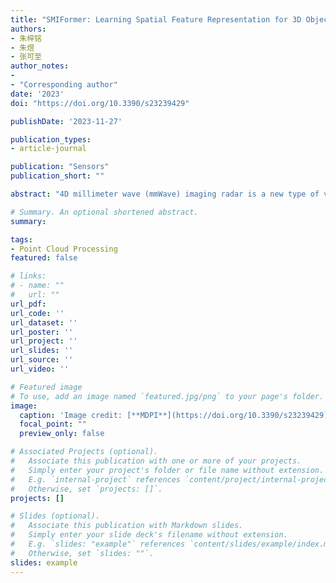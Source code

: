 ```yaml
---
title: "SMIFormer: Learning Spatial Feature Representation for 3D Object Detection from 4D Imaging Radar via Multi-View Interactive Transformers"
authors:
- 朱梓铭
- 朱煜
- 张可至
author_notes:
- 
- "Corresponding author"
date: '2023'
doi: "https://doi.org/10.3390/s23239429"

publishDate: '2023-11-27'

publication_types:
- article-journal

publication: "Sensors"
publication_short: ""

abstract: "4D millimeter wave (mmWave) imaging radar is a new type of vehicle sensor technology that is critical to autonomous driving systems due to its lower cost and robustness in complex weather. However, the sparseness and noise of point clouds are still the main problems restricting the practical application of 4D imaging radar. In this paper, we introduce SMIFormer, a multi-view feature fusion network framework based on 4D radar single-modal input. SMIFormer decouples the 3D point cloud scene into 3 independent but interrelated perspectives, including bird’s-eye view (BEV), front view (FV), and side view (SV), thereby better modeling the entire 3D scene and overcoming the shortcomings of insufficient feature representation capabilities under single-view built from extremely sparse point clouds. For multi-view features, we proposed multi-view feature interaction (MVI) to exploit the inner relationship between different views by integrating features from intra-view interaction and cross-view interaction. We evaluated the proposed SMIFormer on the View-of-Delft (VoD) dataset. The mAP of our method reached 48.77 and 71.13 in the fully annotated area and the driving corridor area, respectively. This shows that 4D radar has great development potential in the field of 3D object detection."

# Summary. An optional shortened abstract.
summary: 

tags:
- Point Cloud Processing
featured: false

# links:
# - name: ""
#   url: ""
url_pdf: 
url_code: ''
url_dataset: ''
url_poster: ''
url_project: ''
url_slides: ''
url_source: ''
url_video: ''

# Featured image
# To use, add an image named `featured.jpg/png` to your page's folder. 
image:
  caption: 'Image credit: [**MDPI**](https://doi.org/10.3390/s23239429)'
  focal_point: ""
  preview_only: false

# Associated Projects (optional).
#   Associate this publication with one or more of your projects.
#   Simply enter your project's folder or file name without extension.
#   E.g. `internal-project` references `content/project/internal-project/index.md`.
#   Otherwise, set `projects: []`.
projects: []

# Slides (optional).
#   Associate this publication with Markdown slides.
#   Simply enter your slide deck's filename without extension.
#   E.g. `slides: "example"` references `content/slides/example/index.md`.
#   Otherwise, set `slides: ""`.
slides: example
---
```

